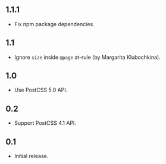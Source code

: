 ## 1.1.1
* Fix npm package dependencies.

## 1.1
* Ignore `size` inside `@page` at-rule (by Margarita Klubochkina).

## 1.0
* Use PostCSS 5.0 API.

## 0.2
* Support PostCSS 4.1 API.

## 0.1
* Initial release.
